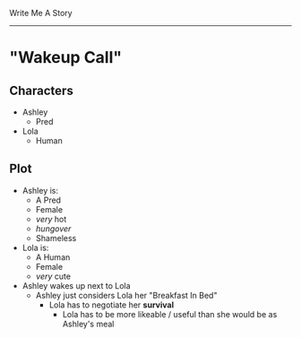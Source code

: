 Write Me A Story
****************
"Wakeup Call"
=============

Characters
----------
- Ashley
	- Pred
- Lola
	- Human

Plot
----
- Ashley is:
  - A Pred
  - Female
  - _very_ hot
  - _hungover_
  - Shameless
- Lola is:
  - A Human
  - Female
  - _very_ cute
- Ashley wakes up next to Lola
  - Ashley just considers Lola her "Breakfast In Bed"
    - Lola has to negotiate her __survival__
      - Lola has to be more likeable / useful than she would be as Ashley's meal